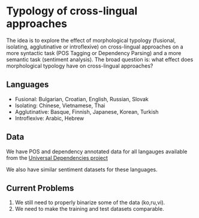 Typology of cross-lingual approaches
==============

The idea is to explore the effect of morphological typology (fusional, isolating, agglutinative or introflexive) on cross-lingual approaches on a more syntactic task (POS Tagging or Dependency Parsing) and a more semantic task (sentiment analysis). The broad question is: what effect does morphological typology have on cross-lingual approaches?

Languages
----
- Fusional: Bulgarian, Croatian, English, Russian, Slovak
- Isolating: Chinese, Vietnamese, Thai
- Agglutinative: Basque, Finnish, Japanese, Korean, Turkish
- Introflexive: Arabic, Hebrew


Data
----

We have POS and dependency annotated data for all langauges available from the [Universal Dependencies project](https://universaldependencies.org/)

We also have similar sentiment datasets for these languages.


Current Problems
----
1. We still need to properly binarize some of the data (ko,ru,vi).
2. We need to make the training and test datasets comparable.
